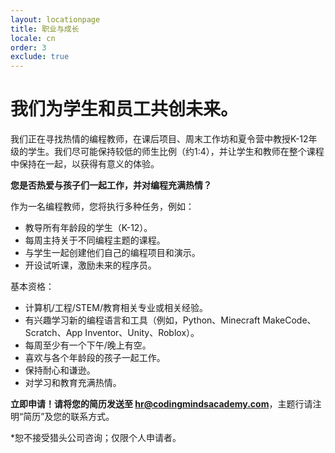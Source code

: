 ```yaml
---
layout: locationpage
title: 职业与成长
locale: cn
order: 3
exclude: true
---
```


# 我们为学生和员工共创未来。

我们正在寻找热情的编程教师，在课后项目、周末工作坊和夏令营中教授K-12年级的学生。我们尽可能保持较低的师生比例（约1:4），并让学生和教师在整个课程中保持在一起，以获得有意义的体验。

**您是否热爱与孩子们一起工作，并对编程充满热情？**

作为一名编程教师，您将执行多种任务，例如：

- 教导所有年龄段的学生（K-12）。
- 每周主持关于不同编程主题的课程。
- 与学生一起创建他们自己的编程项目和演示。
- 开设试听课，激励未来的程序员。

基本资格：

- 计算机/工程/STEM/教育相关专业或相关经验。
- 有兴趣学习新的编程语言和工具（例如，Python、Minecraft MakeCode、Scratch、App Inventor、Unity、Roblox）。
- 每周至少有一个下午/晚上有空。
- 喜欢与各个年龄段的孩子一起工作。
- 保持耐心和谦逊。
- 对学习和教育充满热情。

**立即申请！请将您的简历发送至 hr@codingmindsacademy.com**，主题行请注明“简历”及您的联系方式。

*恕不接受猎头公司咨询；仅限个人申请者。

